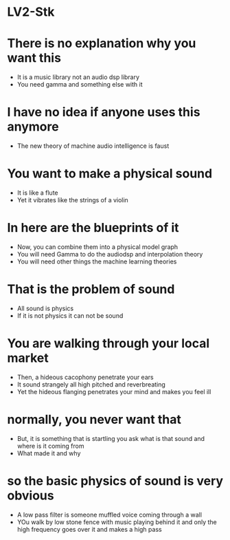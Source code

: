 # LV2-Stk

# There is no explanation why you want this
* It is a music library not an audio dsp library
* You need gamma and something else with it

# I have no idea if anyone uses this anymore
* The new theory of machine audio intelligence is faust

# You want to make a physical sound
* It is like a flute
* Yet it vibrates like the strings of a violin

# In here are the blueprints of it
* Now, you can combine them into a physical model graph
* You will need Gamma to do the audiodsp and interpolation theory
* You will need other things the machine learning theories


# That is the problem of sound
* All sound is physics
* If it is not physics it can not be sound

# You are walking through your local market
* Then, a hideous cacophony penetrate your ears
* It sound strangely all high pitched and reverbreating
* Yet the hideous flanging penetrates your mind and makes you feel ill

# normally, you never want that
* But, it is something that is startling you ask what is that sound and where is it coming from
* What made it and why 

# so the basic physics of sound is very obvious
* A low pass filter is someone muffled voice coming through a wall
* YOu walk by low stone fence with music playing behind it and only the high frequency goes over it and makes a high pass
